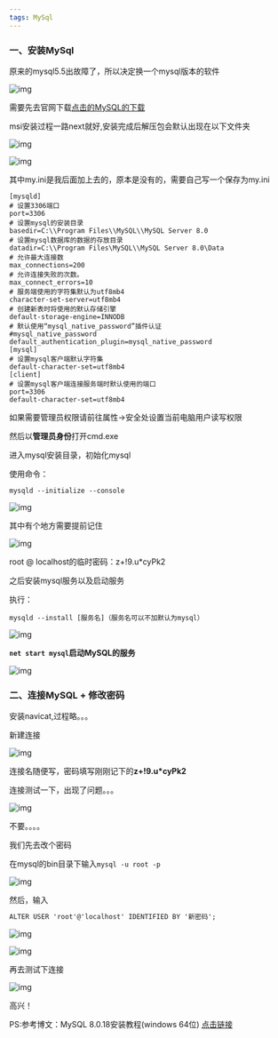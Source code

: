 ```yaml
---
tags: MySql
---
```




### 一、安装MySql

原来的mysql5.5出故障了，所以决定换一个mysql版本的软件

![img](http://picture.zyuhn.top/myblog/PS/20200204111141-133623.png)

需要先去官网下载[点击的MySQL的下载](https://dev.mysql.com/downloads/mysql/)

msi安装过程一路next就好,安装完成后解压包会默认出现在以下文件夹

![img](http://picture.zyuhn.top/myblog/mysql/20200204111442-294609.png)

![img](http://picture.zyuhn.top/myblog/mysql/20200204111733-52416.png)



其中my.ini是我后面加上去的，原本是没有的，需要自己写一个保存为my.ini

```
[mysqld]
# 设置3306端口
port=3306
# 设置mysql的安装目录
basedir=C:\\Program Files\\MySQL\\MySQL Server 8.0
# 设置mysql数据库的数据的存放目录
datadir=C:\\Program Files\MySQL\\MySQL Server 8.0\Data
# 允许最大连接数
max_connections=200
# 允许连接失败的次数。
max_connect_errors=10
# 服务端使用的字符集默认为utf8mb4
character-set-server=utf8mb4
# 创建新表时将使用的默认存储引擎
default-storage-engine=INNODB
# 默认使用“mysql_native_password”插件认证
#mysql_native_password
default_authentication_plugin=mysql_native_password
[mysql]
# 设置mysql客户端默认字符集
default-character-set=utf8mb4
[client]
# 设置mysql客户端连接服务端时默认使用的端口
port=3306
default-character-set=utf8mb4
```

如果需要管理员权限请前往属性->安全处设置当前电脑用户读写权限

然后以**管理员身份**打开cmd.exe

进入mysql安装目录，初始化mysql

使用命令：

```
mysqld --initialize --console
```

![img](http://picture.zyuhn.top/myblog/mysql/20200204112120-18937.png)

其中有个地方需要提前记住

![img](http://picture.zyuhn.top/myblog/mysql/20200204112204-255606.png)

root @ localhost的临时密码：z+!9.u*cyPk2



之后安装mysql服务以及启动服务

执行：

```
mysqld --install [服务名]（服务名可以不加默认为mysql）
```

![img](http://picture.zyuhn.top/myblog/mysql/20200204112430-749445.png)

**`net start mysql`启动MySQL的服务**

![img](http://picture.zyuhn.top/myblog/mysql/20200204112523-252464.png)



### 二、连接MySQL + 修改密码

安装navicat,过程略。。。

新建连接

![img](http://picture.zyuhn.top/myblog/mysql/20200204112843-778850.png)

连接名随便写，密码填写刚刚记下的**z+!9.u*cyPk2**

连接测试一下，出现了问题。。。

![img](http://picture.zyuhn.top/myblog/mysql/20200204113047-482578.png)

不要。。。。

我们先去改个密码

在mysql的bin目录下输入`mysql -u root -p`

![img](http://picture.zyuhn.top/myblog/mysql/20200204113313-875082.png)

然后，输入

```html
ALTER USER 'root'@'localhost' IDENTIFIED BY '新密码';
```

![img](http://picture.zyuhn.top/myblog/mysql/20200204113500-921527.png)

![img](http://picture.zyuhn.top/myblog/mysql/20200204113516-487332.png)

再去测试下连接

![img](http://picture.zyuhn.top/myblog/mysql/20200204113546-666087.png)

高兴！



PS:参考博文：MySQL 8.0.18安装教程(windows 64位) [点击链接](https://blog.csdn.net/qq_37350706/article/details/81707862)